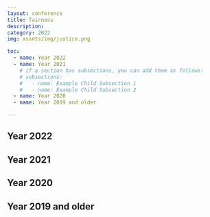 ```yaml
---
layout: conference
title: fairness
description:   
category: 2022
img: assets/img/justice.png

toc:
  - name: Year 2022
  - name: Year 2021
    # if a section has subsections, you can add them as follows:
    # subsections:
    #   - name: Example Child Subsection 1
    #   - name: Example Child Subsection 2
  - name: Year 2020
  - name: Year 2019 and older

---
```

## Year 2022
## Year 2021
## Year 2020
## Year 2019 and older
